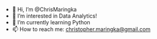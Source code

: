 - 👋 Hi, I’m @ChrisMaringka
- 👀 I’m interested in Data Analytics!
- 🌱 I’m currently learning Python
- 📫 How to reach me: christopher.maringka@gmail.com

<!---
ChrisMaringka/ChrisMaringka is a ✨ special ✨ repository because its `README.md` (this file) appears on your GitHub profile.
You can click the Preview link to take a look at your changes.
--->

